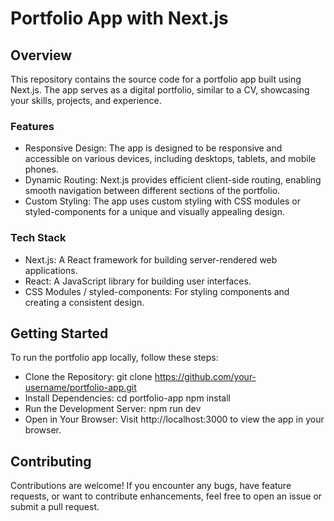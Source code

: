 
# Portfolio App with Next.js #

## Overview ##
This repository contains the source code for a portfolio app built using Next.js. The app serves as a digital portfolio, similar to a CV, showcasing your skills, projects, and experience.

### Features ###

* Responsive Design: The app is designed to be responsive and accessible on various devices, including desktops, tablets, and mobile phones.
* Dynamic Routing: Next.js provides efficient client-side routing, enabling smooth navigation between different sections of the portfolio.
* Custom Styling: The app uses custom styling with CSS modules or styled-components for a unique and visually appealing design.

### Tech Stack ### 

* Next.js: A React framework for building server-rendered web applications.
* React: A JavaScript library for building user interfaces.
* CSS Modules / styled-components: For styling components and creating a consistent design.

## Getting Started ##

To run the portfolio app locally, follow these steps:

* Clone the Repository: git clone https://github.com/your-username/portfolio-app.git
* Install Dependencies: cd portfolio-app npm install
* Run the Development Server: npm run dev
* Open in Your Browser: Visit http://localhost:3000 to view the app in your browser.

## Contributing ##
Contributions are welcome! If you encounter any bugs, have feature requests, or want to contribute enhancements, feel free to open an issue or submit a pull request.
